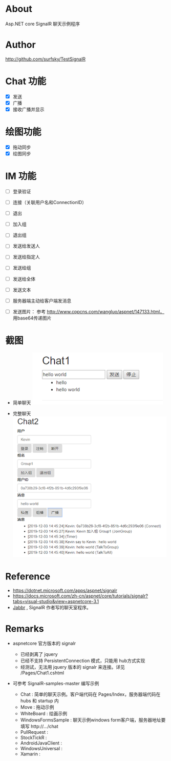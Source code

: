 ﻿# About

Asp.NET core SignalR 聊天示例程序


# Author

<http://github.com/surfsky/TestSignalR>

# Chat 功能
- [x] 发送
- [x] 广播
- [x] 接收广播并显示

# 绘图功能
- [x] 拖动同步
- [x] 绘图同步

# IM 功能
- [ ] 登录验证
- [ ] 连接（关联用户名和ConnectionID）
- [ ] 退出
- [ ] 加入组
- [ ] 退出组
- [ ] 发送给发送人
- [ ] 发送给指定人
- [ ] 发送给组
- [ ] 发送给全体
- [ ] 发送文本
- [ ] 服务器端主动给客户端发消息
- [ ] 发送图片： 参考 http://www.cppcns.com/wangluo/aspnet/147133.html， 用base64传递图片


# 截图

- 简单聊天
![](chat1.png)

- 完整聊天
![](chat2.png)



# Reference

- https://dotnet.microsoft.com/apps/aspnet/signalr
- https://docs.microsoft.com/zh-cn/aspnet/core/tutorials/signalr?tabs=visual-studio&view=aspnetcore-3.1
- [Jabbr](https://github.com/JabbR/JabbR) , SignalR 作者写的聊天室程序。


# Remarks

- aspnetcore 官方版本的 signalr 
  
    - 已经剥离了 jquery
    - 已经不支持 PersistentConnection 模式，只能用 hub方式实现
    - 经测试，无法用 jquery 版本的 signalr 来连接。详见 /Pages/Chat1.cshtml


- 可参考 SignalR-samples-master 编写示例
    - Chat                : 简单的聊天示例。客户端代码在 Pages/Index，服务器端代码在 hubs 和 startup 内
    - Move                : 拖动示例
    - WhiteBoard          : 绘画示例
    - WindowsFormsSample  : 聊天示例windows form客户端，服务器地址要填写 http://.../chat
    - PullRequest         : 
    - StockTickR          : 
    - AndroidJavaClient   : 
    - WindowsUniversal    : 
    - Xamarin             : 


